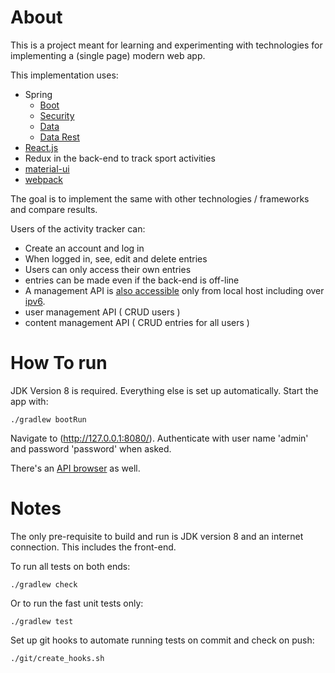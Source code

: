 About
=====

This is a project meant for learning and experimenting with technologies for implementing a 
(single page) modern web app.

This implementation uses:

- Spring
    - [Boot](https://spring.io/guides/gs/spring-boot/) 
    - [Security](http://docs.spring.io/spring-security/site/docs/current/reference/htmlsingle)
    - [Data](http://projects.spring.io/spring-data/) 
    - [Data Rest](http://docs.spring.io/spring-data/rest/docs/current/reference/html/)
- [React.js](https://facebook.github.io/react/)
- Redux in the back-end to track sport activities
- [material-ui](http://www.material-ui.com/)
- [webpack](https://webpack.github.io/)

The goal is to implement the same with other technologies / frameworks and compare results.

Users of the activity tracker can:

- Create an account and log in
- When logged in, see, edit and delete entries
- Users can only access their own entries
- entries can be made even if the back-end is off-line
- A management API is [also accessible](http://127.0.0.1:8080/manage/) only from local host
including over [ipv6](http://[::1]:8080/manage).
- user management API ( CRUD users )
- content management API ( CRUD entries for all users )

How To run
==========

JDK Version 8 is required. Everything else is set up automatically.
Start the app with:
    
    ./gradlew bootRun

Navigate to (http://127.0.0.1:8080/).
Authenticate with user name 'admin' and password 'password' when asked. 

There's an [API browser](http://127.0.0.1:8080/browser/index.html#/) as well.

Notes
=====

The only pre-requisite to build and run is JDK version 8 and an internet connection.
This includes the front-end.

To run all tests on both ends:

    ./gradlew check

Or to run the fast unit tests only: 

    ./gradlew test

Set up git hooks to automate running tests on commit and check on push:
    
    ./git/create_hooks.sh

